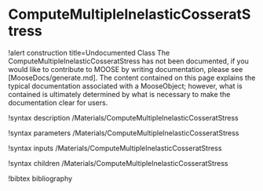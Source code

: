 <!-- MOOSE Documentation Stub: Remove this when content is added. -->

# ComputeMultipleInelasticCosseratStress

!alert construction title=Undocumented Class
The ComputeMultipleInelasticCosseratStress has not been documented, if you would like to contribute to MOOSE by
writing documentation, please see [MooseDocs/generate.md]. The content contained on this page explains
the typical documentation associated with a MooseObject; however, what is contained is ultimately
determined by what is necessary to make the documentation clear for users.

!syntax description /Materials/ComputeMultipleInelasticCosseratStress

!syntax parameters /Materials/ComputeMultipleInelasticCosseratStress

!syntax inputs /Materials/ComputeMultipleInelasticCosseratStress

!syntax children /Materials/ComputeMultipleInelasticCosseratStress

!bibtex bibliography
